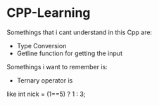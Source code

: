 # CPP-Learning

Somethings that i cant understand in this Cpp are:

* Type Conversion
* Getline function for getting the input

Somethings i want to remember is:

* Ternary operator is

like int nick = (1==5) ? 1 : 3;
